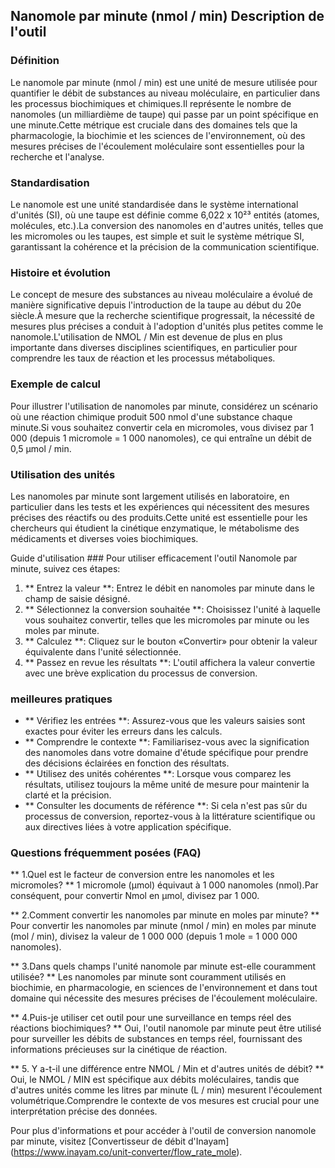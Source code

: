 ## Nanomole par minute (nmol / min) Description de l'outil

### Définition
Le nanomole par minute (nmol / min) est une unité de mesure utilisée pour quantifier le débit de substances au niveau moléculaire, en particulier dans les processus biochimiques et chimiques.Il représente le nombre de nanomoles (un milliardième de taupe) qui passe par un point spécifique en une minute.Cette métrique est cruciale dans des domaines tels que la pharmacologie, la biochimie et les sciences de l'environnement, où des mesures précises de l'écoulement moléculaire sont essentielles pour la recherche et l'analyse.

### Standardisation
Le nanomole est une unité standardisée dans le système international d'unités (SI), où une taupe est définie comme 6,022 x 10²³ entités (atomes, molécules, etc.).La conversion des nanomoles en d'autres unités, telles que les micromoles ou les taupes, est simple et suit le système métrique SI, garantissant la cohérence et la précision de la communication scientifique.

### Histoire et évolution
Le concept de mesure des substances au niveau moléculaire a évolué de manière significative depuis l'introduction de la taupe au début du 20e siècle.À mesure que la recherche scientifique progressait, la nécessité de mesures plus précises a conduit à l'adoption d'unités plus petites comme le nanomole.L'utilisation de NMOL / Min est devenue de plus en plus importante dans diverses disciplines scientifiques, en particulier pour comprendre les taux de réaction et les processus métaboliques.

### Exemple de calcul
Pour illustrer l'utilisation de nanomoles par minute, considérez un scénario où une réaction chimique produit 500 nmol d'une substance chaque minute.Si vous souhaitez convertir cela en micromoles, vous divisez par 1 000 (depuis 1 micromole = 1 000 nanomoles), ce qui entraîne un débit de 0,5 µmol / min.

### Utilisation des unités
Les nanomoles par minute sont largement utilisés en laboratoire, en particulier dans les tests et les expériences qui nécessitent des mesures précises des réactifs ou des produits.Cette unité est essentielle pour les chercheurs qui étudient la cinétique enzymatique, le métabolisme des médicaments et diverses voies biochimiques.

Guide d'utilisation ###
Pour utiliser efficacement l'outil Nanomole par minute, suivez ces étapes:
1. ** Entrez la valeur **: Entrez le débit en nanomoles par minute dans le champ de saisie désigné.
2. ** Sélectionnez la conversion souhaitée **: Choisissez l'unité à laquelle vous souhaitez convertir, telles que les micromoles par minute ou les moles par minute.
3. ** Calculez **: Cliquez sur le bouton «Convertir» pour obtenir la valeur équivalente dans l'unité sélectionnée.
4. ** Passez en revue les résultats **: L'outil affichera la valeur convertie avec une brève explication du processus de conversion.

### meilleures pratiques
- ** Vérifiez les entrées **: Assurez-vous que les valeurs saisies sont exactes pour éviter les erreurs dans les calculs.
- ** Comprendre le contexte **: Familiarisez-vous avec la signification des nanomoles dans votre domaine d'étude spécifique pour prendre des décisions éclairées en fonction des résultats.
- ** Utilisez des unités cohérentes **: Lorsque vous comparez les résultats, utilisez toujours la même unité de mesure pour maintenir la clarté et la précision.
- ** Consulter les documents de référence **: Si cela n'est pas sûr du processus de conversion, reportez-vous à la littérature scientifique ou aux directives liées à votre application spécifique.

### Questions fréquemment posées (FAQ)

** 1.Quel est le facteur de conversion entre les nanomoles et les micromoles? **
1 micromole (µmol) équivaut à 1 000 nanomoles (nmol).Par conséquent, pour convertir Nmol en µmol, divisez par 1 000.

** 2.Comment convertir les nanomoles par minute en moles par minute? **
Pour convertir les nanomoles par minute (nmol / min) en moles par minute (mol / min), divisez la valeur de 1 000 000 (depuis 1 mole = 1 000 000 nanomoles).

** 3.Dans quels champs l'unité nanomole par minute est-elle couramment utilisée? **
Les nanomoles par minute sont couramment utilisés en biochimie, en pharmacologie, en sciences de l'environnement et dans tout domaine qui nécessite des mesures précises de l'écoulement moléculaire.

** 4.Puis-je utiliser cet outil pour une surveillance en temps réel des réactions biochimiques? **
Oui, l'outil nanomole par minute peut être utilisé pour surveiller les débits de substances en temps réel, fournissant des informations précieuses sur la cinétique de réaction.

** 5. Y a-t-il une différence entre NMOL / Min et d'autres unités de débit? **
Oui, le NMOL / MIN est spécifique aux débits moléculaires, tandis que d'autres unités comme les litres par minute (L / min) mesurent l'écoulement volumétrique.Comprendre le contexte de vos mesures est crucial pour une interprétation précise des données.

Pour plus d'informations et pour accéder à l'outil de conversion nanomole par minute, visitez [Convertisseur de débit d'Inayam] (https://www.inayam.co/unit-converter/flow_rate_mole).